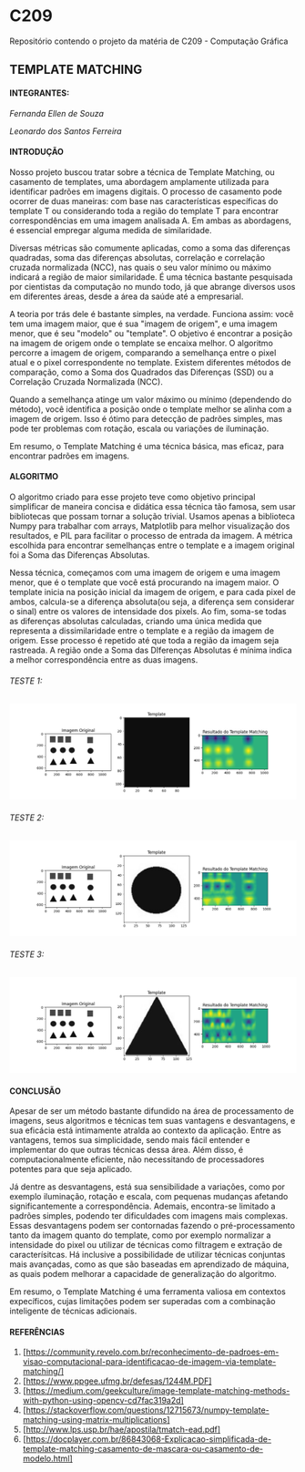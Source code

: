 # C209
Repositório contendo o projeto da matéria de C209 - Computação Gráfica 

## TEMPLATE MATCHING

#### INTEGRANTES:
*Fernanda Ellen de Souza*

*Leonardo dos Santos Ferreira*

#### INTRODUÇÃO
Nosso projeto buscou tratar sobre a técnica de Template Matching, ou casamento de templates, uma abordagem amplamente utilizada para identificar padrões em imagens digitais. O processo de casamento pode ocorrer de duas maneiras: com base nas características específicas do template T ou considerando toda a região do template T para encontrar correspondências em uma imagem analisada A. Em ambas as abordagens, é essencial empregar alguma medida de similaridade.

Diversas métricas são comumente aplicadas, como a soma das diferenças quadradas, soma das diferenças absolutas, correlação e correlação cruzada normalizada (NCC), nas quais o seu valor mínimo ou máximo indicará a região de maior similaridade. É uma técnica bastante pesquisada por cientistas da computação no mundo todo, já que abrange diversos usos em diferentes áreas, desde a área da saúde até a empresarial.

A teoria por trás dele é bastante simples, na verdade. Funciona assim: você tem uma imagem maior, que é sua "imagem de origem", e uma imagem menor, que é seu "modelo" ou "template". O objetivo é encontrar a posição na imagem de origem onde o template se encaixa melhor. O algoritmo percorre a imagem de origem, comparando a semelhança entre o pixel atual e o pixel correspondente no template. Existem diferentes métodos de comparação, como a Soma dos Quadrados das Diferenças (SSD) ou a Correlação Cruzada Normalizada (NCC).

Quando a semelhança atinge um valor máximo ou mínimo (dependendo do método), você identifica a posição onde o template melhor se alinha com a imagem de origem. Isso é ótimo para detecção de padrões simples, mas pode ter problemas com rotação, escala ou variações de iluminação.

Em resumo, o Template Matching é uma técnica básica, mas eficaz, para encontrar padrões em imagens.

#### ALGORITMO
O algoritmo criado para esse projeto teve como objetivo principal simplificar de maneira concisa e didática essa técnica tão famosa, sem usar bibliotecas que possam tornar a solução trivial. Usamos apenas a biblioteca Numpy para trabalhar com arrays, Matplotlib para melhor visualização dos resultados, e PIL para facilitar o processo de entrada da imagem. A métrica escolhida para encontrar semelhanças entre o template e a imagem original foi a Soma das Diferenças Absolutas.

Nessa técnica, começamos com uma imagem de origem e uma imagem menor, que é o template que você está procurando na imagem maior. O template inicia na posição inicial da imagem de origem, e para cada pixel de ambos, calcula-se a diferença absoluta(ou seja, a diferença sem considerar o sinal) entre os valores de intensidade dos pixels. Ao fim, soma-se todas as diferenças absolutas calculadas, criando uma única medida que representa a dissimilaridade entre o template e a região da imagem de origem. Esse processo é repetido até que toda a região da imagem seja rastreada. A região onde a Soma das DIferenças Absolutas é mínima indica a melhor correspondência entre as duas imagens.

###### TESTE 1:

<img src="/Testes/Figure_1.png">

###### TESTE 2:

<img src="/Testes/Figure_2.png">

###### TESTE 3:

<img src="/Testes/Figure_3.png">

#### CONCLUSÃO
Apesar de ser um método bastante difundido na área de processamento de imagens, seus algoritmos e técnicas tem suas vantagens e desvantagens, e sua eficácia está intimamente atralda ao contexto da aplicação. Entre as vantagens, temos sua simplicidade, sendo mais fácil entender e implementar do que outras técnicas dessa área. Além disso, é computacionalmente eficiente, não necessitando de processadores potentes para que seja aplicado.

Já dentre as desvantagens, está sua sensibilidade a variações, como por exemplo iluminação, rotação e escala, com pequenas mudanças afetando significantemente a correspondência. Ademais, encontra-se limitado a padrões simples, podendo ter dificuldades com imagens mais complexas. Essas desvantagens podem ser contornadas fazendo o pré-processamento tanto da imagem quanto do template, como por exemplo normalizar a intensidade do pixel ou utilizar de técnicas como filtragem e extração de caracterísitcas. Há inclusive a possibilidade de utilizar técnicas conjuntas mais avançadas, como as que são baseadas em aprendizado de máquina, as quais podem melhorar a capacidade de generalização do algoritmo. 

Em resumo, o Template Matching é uma ferramenta valiosa em contextos expecíficos, cujas limitações podem ser superadas com a combinação inteligente de técnicas adicionais.



#### REFERÊNCIAS
1. [https://community.revelo.com.br/reconhecimento-de-padroes-em-visao-computacional-para-identificacao-de-imagem-via-template-matching/]
2. [https://www.ppgee.ufmg.br/defesas/1244M.PDF]
3. [https://medium.com/geekculture/image-template-matching-methods-with-python-using-opencv-cd7fac319a2d]
4. [https://stackoverflow.com/questions/12715673/numpy-template-matching-using-matrix-multiplications]
5. [http://www.lps.usp.br/hae/apostila/tmatch-ead.pdf]
6. [https://docplayer.com.br/86843068-Explicacao-simplificada-de-template-matching-casamento-de-mascara-ou-casamento-de-modelo.html]



